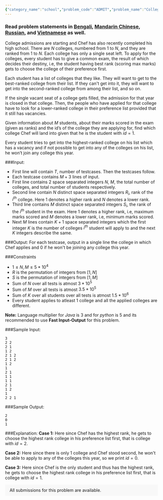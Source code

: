 ```yaml
---
{"category_name":"school","problem_code":"ADMIT","problem_name":"College Admissions","problemComponents":{"constraints":"","constraintsState":false,"subtasks":"","subtasksState":false,"inputFormat":"","inputFormatState":false,"outputFormat":"","outputFormatState":false,"sampleTestCases":{"0":{"id":1,"input":"3\r\n2 2\r\n2 1\r\n1 2\r\n2 1 2\r\n2 1 2\r\n1 2\r\n1\r\n2 1\r\n1 1\r\n1 1\r\n2 1\r\n1 2\r\n1\r\n2 2 1","output":"2\r\n0\r\n1","explanation":"**Case 1:** Here since Chef has the highest rank, he gets to choose the highest rank college in his preference list first, that is college with $id = 2$.\r\n\r\n**Case 2:** Here since there is only $1$ college and Chef stood second, he won\u0027t be able to apply to any of the colleges this year, so we print $id = 0$.\r\n\r\n**Case 3:** Here since Chef is the only student and thus has the highest rank, he gets to choose the highest rank college in his preference list first, that is college with $id = 1$.","isDeleted":false}}},"video_editorial_url":"https://youtu.be/yS8D865VHfA","languages_supported":{"0":"CPP14","1":"C","2":"JAVA","3":"PYTH 3.6","4":"CPP17","5":"PYTH","6":"PYP3","7":"CS2","8":"ADA","9":"PYPY","10":"TEXT","11":"PAS fpc","12":"NODEJS","13":"RUBY","14":"PHP","15":"GO","16":"HASK","17":"TCL","18":"PERL","19":"SCALA","20":"LUA","21":"kotlin","22":"BASH","23":"JS","24":"LISP sbcl","25":"rust","26":"PAS gpc","27":"BF","28":"CLOJ","29":"R","30":"D","31":"CAML","32":"FORT","33":"ASM","34":"swift","35":"FS","36":"WSPC","37":"LISP clisp","38":"SQL","39":"SCM guile","40":"PERL6","41":"ERL","42":"CLPS","43":"ICK","44":"NICE","45":"PRLG","46":"ICON","47":"COB","48":"SCM chicken","49":"PIKE","50":"SCM qobi","51":"ST","52":"SQLQ","53":"NEM"},"max_timelimit":0.5,"source_sizelimit":50000,"problem_author":"daanish_adm","problem_tester":"","date_added":"12-02-2021","tags":{"0":"daanish_adm","1":"easy","2":"implementation","3":"start1","4":"taran_1407"},"problem_difficulty_level":"Easy","best_tag":"","editorial_url":"https://discuss.codechef.com/problems/ADMIT","time":{"view_start_date":1104528600,"submit_start_date":1104528600,"visible_start_date":1104528600,"end_date":1735669800},"is_direct_submittable":false,"problemDiscussURL":"https://discuss.codechef.com/search?q=ADMIT","is_proctored":false,"visitedContests":{},"layout":"problem"}
---
```

### Read problem statements in [Bengali](https://www.codechef.com/download/translated/START1/bengali/ADMIT.pdf), [Mandarin Chinese](https://www.codechef.com/download/translated/START1/mandarin/ADMIT.pdf), [Russian](https://www.codechef.com/download/translated/START1/russian/ADMIT.pdf), and [Vietnamese](https://www.codechef.com/download/translated/START1/vietnamese/ADMIT.pdf) as well.

College admissions are starting and Chef has also recently completed his high school. There are $N$ colleges, numbered from $1$ to $N$, and they are ranked from $1$ to $N$. Each college has only a single seat left. To apply for the colleges, every student has to give a common exam, the result of which decides their destiny, i.e, the student having best rank (scoring max marks) gets to choose the college of their preference first. 

Each student has a list of colleges that they like. They will want to get to the best-ranked college from their list. If they can't get into it, they will want to get into the second-ranked college from among their list, and so on.

If the single vacant seat of a college gets filled, the admission for that year is closed in that college. Then, the people who have applied for that college have to look for a lower-ranked college in their preference list provided that it still has vacancies.

Given information about $M$ students, about their marks scored in the exam (given as ranks) and the id’s of the college they are applying for, find which college Chef will land into given that he is the student with $id = 1$.

Every student tries to get into the highest-ranked college on his list which has a vacancy and if not possible to get into any of the colleges on his list, he won’t join any college this year.

###Input:

- First line will contain $T$, number of testcases. Then the testcases follow. 
- Each testcase contains $M + 3$ lines of input.
- First line contains $2$ space separated integers $N$, $M$, the total number of colleges, and total number of students respectively.
- Second line contain $N$ distinct space separated integers $R_i$, rank of the $i^{th}$ college. Here $1$ denotes a higher rank and $N$ denotes a lower rank.
- Third line contains $M$ distinct space separated integers $S_i$, the rank of the $i^{th}$ student in the exam. Here $1$ denotes a higher rank, i.e, maximum marks scored and $M$ denotes a lower rank, i.e, minimum marks scored.
- Next $M$ lines contain $K + 1$ space separated integers which the first integer $K$ is the number of colleges $i^{th}$ student will apply to and the next $K$ integers describe the same.

###Output:
For each testcase, output in a single line the college in which Chef applies and $0$ if he won't be joining any college this year.

###Constraints 
- $1 \leq N, M \leq 5*10^4$
- $R$ is the permutation of integers from $[1, N]$
- $S$ is the permutation of integers from $[1, M]$
- Sum of $N$ over all tests is atmost $3* 10^5$
- Sum of $M$ over all tests is atmost $3.5 * 10^5$
- Sum of $K$ over all students over all tests is atmost $1.5*10^6$
- Every student applies to atleast $1$ college and all the applied colleges are different.

**Note:** Language multiplier for $Java$ is $3$ and for $python$ is $5$ and its recommended to use **Fast Input-Output** for this problem.

###Sample Input:
```
3
2 2
2 1
1 2
2 1 2
2 1 2
1 2
1
2 1
1 1
1 1
2 1
1 2
1
2 2 1
```

###Sample Output:
```
2
0
1
```

###Explanation:
**Case 1:** Here since Chef has the highest rank, he gets to choose the highest rank college in his preference list first, that is college with $id = 2$.

**Case 2:** Here since there is only $1$ college and Chef stood second, he won't be able to apply to any of the colleges this year, so we print $id = 0$.

**Case 3:** Here since Chef is the only student and thus has the highest rank, he gets to choose the highest rank college in his preference list first, that is college with $id = 1$.
<aside style='background: #f8f8f8;padding: 10px 15px;'><div>All submissions for this problem are available.</div></aside>